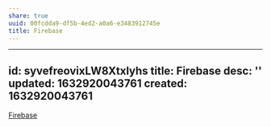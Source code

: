 ```yaml
---
share: true
uuid: 00fcdda9-df5b-4ed2-a0a6-e3483912745e
title: Firebase
---
```

---
id: syvefreovixLW8Xtxlyhs
title: Firebase
desc: ''
updated: 1632920043761
created: 1632920043761
---

[Firebase](https://firebase.google.com/)